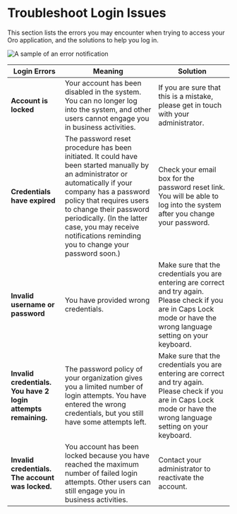 <a id="doc-access-oro-cannot-log-in"></a>

# Troubleshoot Login Issues

This section lists the errors you may encounter when trying to access your Oro application, and the solutions to help you log in.

![A sample of an error notification](user/img/getting_started/app_authentication/login_user_disabled.png)

| **Login Errors**                                              | **Meaning**                                                                                                                                                                                                                                                                                                                | **Solution**                                                                                                                                                              |
|---------------------------------------------------------------|----------------------------------------------------------------------------------------------------------------------------------------------------------------------------------------------------------------------------------------------------------------------------------------------------------------------------|---------------------------------------------------------------------------------------------------------------------------------------------------------------------------|
| **Account is locked**                                         | Your account has been disabled in the system. You can no longer log into the system, and other users cannot engage you in business activities.                                                                                                                                                                             | If you are sure that this is a mistake, please get in touch with your administrator.                                                                                      |
| **Credentials have expired**                                  | The password reset procedure has been initiated. It could have been started manually by an administrator or automatically if your company has a password policy that requires users to change their password periodically. (In the latter case, you may receive notifications reminding you to change your password soon.) | Check your email box for the password reset link. You will be able to log into the system after you change your password.                                                 |
| **Invalid username or password**                              | You have provided wrong credentials.                                                                                                                                                                                                                                                                                       | Make sure that the credentials you are entering are correct and try again. Please check if you are in Caps Lock mode or have the wrong language setting on your keyboard. |
| **Invalid credentials. You have 2 login attempts remaining.** | The password policy of your organization gives you a limited number of login attempts. You have entered the wrong credentials, but you still have some attempts left.                                                                                                                                                      | Make sure that the credentials you are entering are correct and try again. Please check if you are in Caps Lock mode or have the wrong language setting on your keyboard. |
| **Invalid credentials. The account was locked.**              | You account has been locked because you have reached the maximum number of failed login attempts. Other users can still engage you in business activities.                                                                                                                                                                 | Contact your administrator to reactivate the account.                                                                                                                     |
